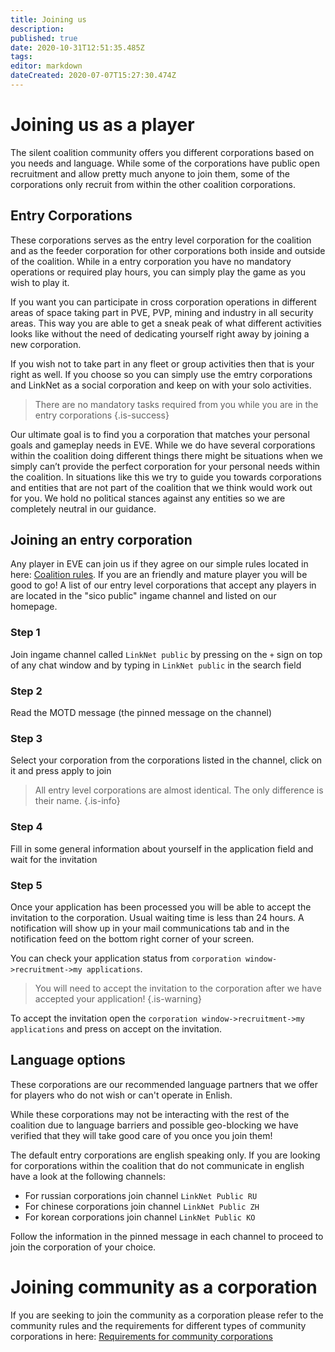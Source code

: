```yaml
---
title: Joining us
description: 
published: true
date: 2020-10-31T12:51:35.485Z
tags: 
editor: markdown
dateCreated: 2020-07-07T15:27:30.474Z
---
```


# Joining us as a player
The silent coalition community offers you different corporations based on you needs and language. While some of the corporations have public open recruitment and allow pretty much anyone to join them, some of the corporations only recruit from within the other coalition corporations.

## Entry Corporations
These corporations serves as the entry level corporation for the coalition and as the feeder corporation for other corporations both inside and outside of the coalition. While in a entry corporation you have no mandatory operations or required play hours, you can simply play the game as you wish to play it.

If you want you can participate in cross corporation operations in different areas of space taking part in PVE, PVP, mining and industry in all security areas. This way you are able to get a sneak peak of what different activities looks like without the need of dedicating yourself right away by joining a new corporation.

If you wish not to take part in any fleet or group activities then that is your right as well. If you choose so you can simply use the emtry corporations and LinkNet as a social corporation and keep on with your solo activities.

> There are no mandatory tasks required from you while you are in the entry corporations
{.is-success}

Our ultimate goal is to find you a corporation that matches your personal goals and gameplay needs in EVE. While we do have several corporations within the coalition doing different things there might be situations when we simply can’t provide the perfect corporation for your personal needs within the coalition. In situations like this we try to guide you towards corporations and entities that are not part of the coalition that we think would work out for you. We hold no political stances against any entities so we are completely neutral in our guidance.

## Joining an entry corporation

Any player in EVE can join us if they agree on our simple rules located in here: [Coalition rules](/community/rules). If you are an friendly and mature player you will be good to go! A list of our entry level corporations that accept any players in are located in the "sico public" ingame channel and listed on our homepage.

### Step 1
Join ingame channel called `LinkNet public` by pressing on the `+` sign on top of any chat window and by typing in `LinkNet public` in the search field

### Step 2
Read the MOTD message (the pinned message on the channel)

### Step 3
Select your corporation from the corporations listed in the channel, click on it and press apply to join

> All entry level corporations are almost identical. The only difference is their name.
{.is-info}

### Step 4
Fill in some general information about yourself in the application field and wait for the invitation

### Step 5
Once your application has been processed you will be able to accept the invitation to the corporation. Usual waiting time is less than 24 hours. A notification will show up in your mail communications tab and in the notification feed on the bottom right corner of your screen.

You can check your application status from `corporation window->recruitment->my applications`.

> You will need to accept the invitation to the corporation after we have accepted your application!
{.is-warning}

To accept the invitation open the `corporation window->recruitment->my applications` and press on accept on the invitation.

## Language options
These corporations are our recommended language partners that we offer for players who do not wish or can't operate in Enlish. 

While these corporations may not be interacting with the rest of the coalition due to language barriers and possible geo-blocking we have verified that they will take good care of you once you join them!

The default entry corporations are english speaking only. If you are looking for corporations within the coalition that do not communicate in english have a look at the following channels:

- For russian corporations join channel `LinkNet Public RU`
- For chinese corporations join channel `LinkNet Public ZH`
- For korean corporations join channel `LinkNet Public KO`

Follow the information in the pinned message in each channel to proceed to join the corporation of your choice.

# Joining community as a corporation
If you are seeking to join the community as a corporation please refer to the community rules and the requirements for different types of community corporations in here: [Requirements for community corporations](/community/rules#requirements-for-all-coalition-members)

